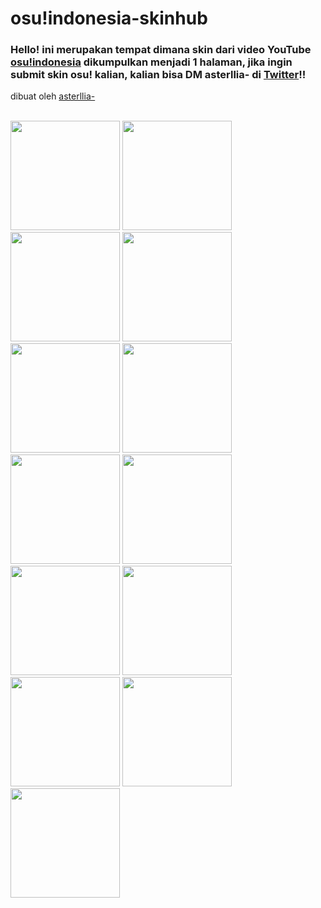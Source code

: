 # osu!indonesia-skinhub
### Hello! ini merupakan tempat dimana skin dari video YouTube <a href="https://www.youtube.com/osuindonesia">osu!indonesia</a> dikumpulkan menjadi 1 halaman, jika ingin submit skin osu! kalian, kalian bisa DM asterllia- di  <a href="https://twitter.com/naufalfarrelp1">Twitter</a>!! 
dibuat oleh <a href="https://osu.ppy.sh/users/9456733">asterllia-</a><br>

</br>
  <a href="asterllia.md">
  <img src="https://a.ppy.sh/9456733"  
       width="175"
       height="175"></a>
  <a href="mkoe.md">
  <img src="https://a.ppy.sh/11847189"  
       width="175"
       height="175"></a>
   <a href="lushifer.md">
  <img src="https://a.ppy.sh/13356408"  
       width="175"
       height="175"></a>
   <a href="mitsuru.md">
  <img src="https://a.ppy.sh/8004635"  
       width="175"
       height="175"></a>    
  <a href="Tama-Desu.md">
  <img src="https://a.ppy.sh/3813174"  
       width="175"
       height="175"></a>
  <a href="delon.md">
  <img src="https://a.ppy.sh/11983229"  
       width="175"
       height="175"></a>
<a href="SandaranLangit.md">
  <img src="https://a.ppy.sh/11313751"  
       width="175"
       height="175"></a>
<a href="zylin.md">
  <img src="https://a.ppy.sh/6692990"  
       width="175"
       height="175"></a>
<a href="venta.md">
  <img src="https://a.ppy.sh/11320627"  
       width="175"
       height="175"></a>
       <a href="centrux.md">
  <img src="https://a.ppy.sh/5426769"  
       width="175"
       height="175"></a>
       <a href="medseba.md">
  <img src="https://a.ppy.sh/9000010"  
       width="175"
       height="175"></a>
       <a href="damb.md">
  <img src="https://a.ppy.sh/14748550"  
       width="175"
       height="175"></a>
       <a href="xhirayuki.md">
  <img src="https://a.ppy.sh/3245206"  
       width="175"
       height="175"></a>

